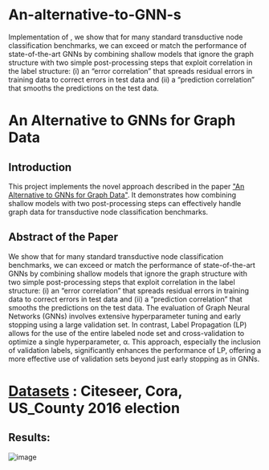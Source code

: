 # An-alternative-to-GNN-s
Implementation of , we show that for many standard transductive node classification benchmarks, we can exceed or match the performance of state-of-the-art GNNs by combining shallow models that ignore the graph structure with two simple post-processing steps that exploit correlation in the label structure: (i) an “error correlation” that spreads residual errors in training data to correct errors in test data and (ii) a “prediction correlation” that smooths the predictions on the test data.

# An Alternative to GNNs for Graph Data

## Introduction
This project implements the novel approach described in the paper ["An Alternative to GNNs for Graph Data"](https://shorturl.at/jlBC3). It demonstrates how combining shallow models with two post-processing steps can effectively handle graph data for transductive node classification benchmarks.

## Abstract of the Paper
We show that for many standard transductive node classification benchmarks, we can exceed or match the performance of state-of-the-art GNNs by combining shallow models that ignore the graph structure with two simple post-processing steps that exploit correlation in the label structure: (i) an “error correlation” that spreads residual errors in training data to correct errors in test data and (ii) a “prediction correlation” that smooths the predictions on the test data. The evaluation of Graph Neural Networks (GNNs) involves extensive hyperparameter tuning and early stopping using a large validation set. In contrast, Label Propagation (LP) allows for the use of the entire labeled node set and cross-validation to optimize a single hyperparameter, α. This approach, especially the inclusion of validation labels, significantly enhances the performance of LP, offering a more effective use of validation sets beyond just early stopping as in GNNs.

# [Datasets](https://drive.google.com/drive/folders/1PiGl67RxsQHUP65hrfyOv_B5eIgCv-2G?usp=drive_link) : Citeseer, Cora, US_County 2016 election 

## Results:
![image](https://github.com/risingPhoenix7/An-alternative-to-GNN-s/assets/96655704/a0eedf0b-614c-45fc-a745-e84f55b65949)
